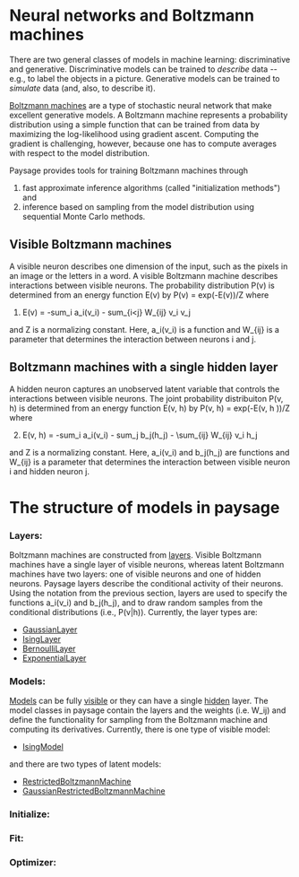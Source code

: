 # Neural networks and Boltzmann machines

There are two general classes of models in machine learning: discriminative
and generative. Discriminative models can be trained to *describe* data --
e.g., to label the objects in a picture. Generative models can be trained
to *simulate* data (and, also, to describe it).

[Boltzmann machines](https://en.wikipedia.org/wiki/Boltzmann_machine) are
a type of stochastic neural network that make excellent generative models.
A Boltzmann machine represents a probability distribution using a simple
function that can be trained from data by maximizing the log-likelihood
using gradient ascent. Computing the gradient is challenging, however,
because one has to compute averages with respect to the model distribution.

Paysage provides tools for training Boltzmann machines through
1) fast approximate inference algorithms (called "initialization methods")
and
2) inference based on sampling from the model distribution using sequential
Monte Carlo methods.

## Visible Boltzmann machines

A visible neuron describes one dimension of the input, such as the pixels
in an image or the letters in a word. A visible Boltzmann machine describes
interactions between visible neurons. The probability distribution P(v) is
determined from an energy function E(v) by P(v) = exp(-E(v))/Z where

1) E(v) = -sum_i a_i(v_i) - sum_{i<j} W_{ij} v_i v_j

and Z is a normalizing constant. Here, a_i(v_i) is a function and W_{ij} is
a parameter that determines the interaction between neurons i and j.

## Boltzmann machines with a single hidden layer

A hidden neuron captures an unobserved latent variable that controls the
interactions between visible neurons. The joint probability distribuiton
P(v, h) is determined from an energy function E(v, h) by
P(v, h) = exp(-E(v, h ))/Z where

2) E(v, h) = -sum_i a_i(v_i) - sum_j b_j(h_j) - \sum_{ij} W_{ij} v_i h_j

and Z is a normalizing constant. Here, a_i(v_i) and b_j(h_j) are functions and
W_{ij} is a parameter that determines the interaction between visible neuron i
and hidden neuron j.

# The structure of models in paysage

### Layers:

Boltzmann machines are constructed from
[layers](layers.md).
Visible Boltzmann machines have a single layer of visible neurons, whereas
latent Boltzmann machines have two layers: one of visible neurons and one of
hidden neurons. Paysage layers describe the conditional activity of their
neurons. Using the notation from the previous section, layers are used to
specify the functions a_i(v_i) and b_j(h_j), and to draw random samples from
the conditional distributions (i.e., P(v|h)). Currently, the layer types are:

- [GaussianLayer](layers.md#GaussianLayer)
- [IsingLayer](layers.md#IsingLayer)
- [BernoulliLayer](layers.md#BernoulliLayer)
- [ExponentialLayer](layers.md#ExponentialLayer)

### Models:

[Models](models.md) can be fully [visible](models.md#visibile) or they can
have a single [hidden](models.md#hidden) layer. The model classes in paysage
contain the layers and the weights (i.e. W_ij) and define the functionality for
sampling from the Boltzmann machine and computing its derivatives. Currently,
there is one type of visible model:

- [IsingModel](models.md#visible##IsingModel)

and there are two types of latent models:

- [RestrictedBoltzmannMachine](models.md#hidden##RestrictedBoltzmannMachine)
- [GaussianRestrictedBoltzmannMachine](
    models.md#hidden##GaussianRestrictedBoltzmannMachine)

### Initialize:

### Fit:

### Optimizer:
